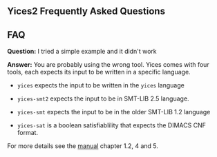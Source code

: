## Yices2 Frequently Asked Questions


## FAQ

**Question:** I tried a simple example and it didn't work

**Answer:** You are probably using the wrong tool.
Yices comes with four tools, each expects its input
to be written in a specific language.

* `yices`  expects the input to be written in the `yices` language

* `yices-smt2` expects the input to be in SMT-LIB 2.5 language.

* `yices-smt` expects the input to be in the older SMT-LIB 1.2 language

* `yices-sat` is a boolean satisfiablility that expects the DIMACS CNF format.

For more details see the [manual](http://yices.csl.sri.com/papers/manual.pdf) chapter 1.2, 4 and 5.